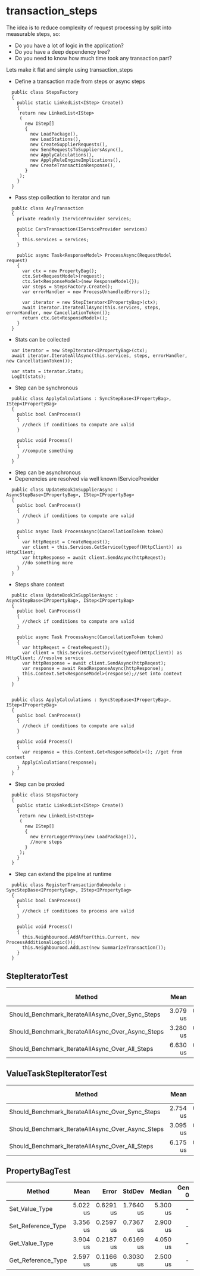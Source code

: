 # transaction_steps

The idea is to reduce complexity of request processing by split into measurable steps, so:

* Do you have a lot of logic in the application?
* Do you have a deep dependency tree?
* Do you need to know how much time took any transaction part?

Lets make it flat and simple using transaction_steps

* Define a transaction made from steps or async steps

```
  public class StepsFactory
  {
    public static LinkedList<IStep> Create()
    {
     return new LinkedList<IStep>
     (
       new IStep[]
       {
         new LoadPackage(),
         new LoadStations(),
         new CreateSupplierRequests(),
         new SendRequestsToSuppliersAsync(),
         new ApplyCalculations(),
         new ApplyRuleEngineImplications(),
         new CreateTransactionResponse(),
       }
     ); 
    }
  }
```

* Pass step collection to iterator and run

```
  public class AnyTransaction
  {
    private readonly IServiceProvider services;

    public CarsTransaction(IServiceProvider services)
    {
      this.services = services;
    }

    public async Task<ResponseModel> ProcessAsync(RequestModel request)
    {
      var ctx = new PropertyBag();
      ctx.Set<RequestModel>(request);
      ctx.Set<ResponseModel>(new ResponseModel{});
      var steps = StepsFactory.Create();
      var errorHandler = new ProcessUnhandledErrors();

      var iterator = new StepIterator<IPropertyBag>(ctx);
      await iterator.IterateAllAsync(this.services, steps, errorHandler, new CancellationToken());
      return ctx.Get<ResponseModel>();
    }
  }  
```

* Stats can be collected

```
  var iterator = new StepIterator<IPropertyBag>(ctx);
  await iterator.IterateAllAsync(this.services, steps, errorHandler, new CancellationToken());

  var stats = iterator.Stats;
  LogIt(stats);
```

* Step can be synchronous 

```
  public class ApplyCalculations : SyncStepBase<IPropertyBag>, IStep<IPropertyBag>
  {
    public bool CanProcess()
    {
      //check if conditions to compute are valid
    }

    public void Process()
    {
      //compute something
    }
  }
```

* Step can be asynchronous
* Depenencies are resolved via well known IServiceProvider

```
  public class UpdateBookInSupplierAsync : AsyncStepBase<IPropertyBag>, IStep<IPropertyBag>
  {
    public bool CanProcess()
    {
      //check if conditions to compute are valid
    }

    public async Task ProcessAsync(CancellationToken token)
    {
      var httpReqest = CreateRequest();
      var client = this.Services.GetService(typeof(HttpClient)) as HttpClient;
      var httpResponse = await client.SendAsync(httpReqest);
      //do something more
    }
  }

```

* Steps share context

```
  public class UpdateBookInSupplierAsync : AsyncStepBase<IPropertyBag>, IStep<IPropertyBag>
  {
    public bool CanProcess()
    {
      //check if conditions to compute are valid
    }

    public async Task ProcessAsync(CancellationToken token)
    {
      var httpReqest = CreateRequest();
      var client = this.Services.GetService(typeof(HttpClient)) as HttpClient; //resolve service
      var httpResponse = await client.SendAsync(httpReqest);
      var response = await ReadResponseAsync(httpResponse);
      this.Context.Set<ResponseModel>(response);//set into context
    }
  }


  public class ApplyCalculations : SyncStepBase<IPropertyBag>, IStep<IPropertyBag>
  {
    public bool CanProcess()
    {
      //check if conditions to compute are valid
    }

    public void Process()
    {
      var response = this.Context.Get<ResponseModel>(); //get from context
      ApplyCalculations(response);
    }
  }  
```

* Step can be proxied

```
  public class StepsFactory
  {
    public static LinkedList<IStep> Create()
    {
     return new LinkedList<IStep>
     (
       new IStep[]
       {
         new ErrorLoggerProxy(new LoadPackage()),
         //more steps
       }
     ); 
    }
  }
```

* Step can extend the pipeline at runtime

```
  public class RegisterTransactionSubmodule : SyncStepBase<IPropertyBag>, IStep<IPropertyBag>
  {
    public bool CanProcess()
    {
      //check if conditions to process are valid
    }

    public void Process()
    {
      this.Neighbourood.AddAfter(this.Current, new ProcessAdditionalLogic());
      this.Neighbourood.AddLast(new SummarizeTransaction());
    }
  }  
```

## StepIteratorTest

|                                            Method |     Mean |     Error |    StdDev |  Gen 0 | Gen 1 | Gen 2 | Allocated |
|-------------------------------------------------- |---------:|----------:|----------:|-------:|------:|------:|----------:|
|  Should_Benchmark_IterateAllAsync_Over_Sync_Steps | 3.079 us | 0.0303 us | 0.0283 us | 0.2518 |     - |     - |   1.55 KB |
| Should_Benchmark_IterateAllAsync_Over_Async_Steps | 3.280 us | 0.0858 us | 0.0761 us | 0.4807 |     - |     - |   2.95 KB |
|   Should_Benchmark_IterateAllAsync_Over_All_Steps | 6.630 us | 0.0443 us | 0.0370 us | 0.6943 |     - |     - |   4.26 KB |


## ValueTaskStepIteratorTest

|                                            Method |     Mean |     Error |    StdDev |  Gen 0 |  Gen 1 | Gen 2 | Allocated |
|-------------------------------------------------- |---------:|----------:|----------:|-------:|-------:|------:|----------:|
|  Should_Benchmark_IterateAllAsync_Over_Sync_Steps | 2.754 us | 0.0218 us | 0.0193 us | 0.1755 |      - |     - |   1.09 KB |
| Should_Benchmark_IterateAllAsync_Over_Async_Steps | 3.095 us | 0.0261 us | 0.0231 us | 0.4044 |      - |     - |   2.49 KB |
|   Should_Benchmark_IterateAllAsync_Over_All_Steps | 6.175 us | 0.0448 us | 0.0397 us | 0.5569 | 0.0076 |     - |   3.43 KB |

## PropertyBagTest

|             Method |     Mean |     Error |    StdDev |   Median | Gen 0 | Gen 1 | Gen 2 | Allocated |
|------------------- |---------:|----------:|----------:|---------:|------:|------:|------:|----------:|
|     Set_Value_Type | 5.022 us | 0.6291 us | 1.7640 us | 5.300 us |     - |     - |     - |     856 B |
| Set_Reference_Type | 3.356 us | 0.2597 us | 0.7367 us | 2.900 us |     - |     - |     - |     136 B |
|     Get_Value_Type | 3.904 us | 0.2187 us | 0.6169 us | 4.050 us |     - |     - |     - |         - |
| Get_Reference_Type | 2.597 us | 0.1166 us | 0.3030 us | 2.500 us |     - |     - |     - |         - |
